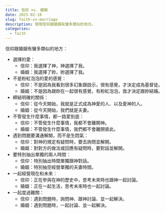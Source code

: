 ```yaml
---
title: 信仰 vs. 婚姻
date: 2025-02-18
slug: faith-vs-marriage
description: 發現信仰跟婚姻有蠻多類似的地方。
categories:
  - faith
---
```


信仰跟婚姻有蠻多類似的地方：

- 選擇的愛：
  - 信仰：我選擇了神，神選擇了我。
  - 婚姻：我選擇了妳，妳選擇了我。
- 不是粉紅泡泡的愛的感覺：
  - 信仰：不是因為我看到很多幻象跟啟示，很有感覺，才決定成為基督徒。
  - 婚姻：不是因為跟妳在一起很有感覺，有粉紅泡泡，我才決定跟妳結婚。
- 締結明確的關係：
  - 信仰：從今天開始，我就是正式成為神愛的人、以及愛神的人。
  - 婚姻：從今天開始，我們就是夫妻。
- 不管發生什麼事情，都一路愛到底：
  - 信仰：不管發生什麼事情，我都不會離開神。
  - 婚姻：不管發生什麼事情，我們都不會離開彼此。
- 遇到問題要溝通解開，而不是生悶氣：
  - 信仰：對神的規定有疑問時，要去詢問並解開。
  - 婚姻：對對方的做法或回應有疑問時，要對話並解開。
- 要特別抽出單獨的兩人時間：
  - 信仰：特別抽出時間單獨跟神對話。
  - 婚姻：特別抽空經營單獨的夫妻時間。
- 一起經營現在和未來：
  - 信仰：正在參與在神的歷史中，思考未來時也跟神一起討論。
  - 婚姻：正在一起生活，思考未來時也一起討論。
- 一起度過難關：
  - 信仰：遇到問題時，詢問神、跟神討論、並一起解決。
  - 婚姻：遇到問題時，一起討論、並一起解決。
